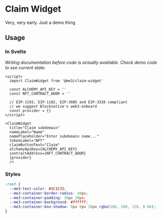 # Claim Widget

Very, very early. Just a demo thing

## Usage

### In Svelte

_Writing documentation before code is actually available. Check demo code to see current state._

```svelte
<script>
  import ClaimWidget from '@me3/claim-widget'

  const ALCHEMY_API_KEY = ''
  const NFT_CONTRACT_ADDR = ''

  // EIP-1193, EIP-1102, EIP-3085 and EIP-3326 compliant
  // we suggest Blocknative's web3-onboard
  const provider = {}
</script>

<ClaimWidget
  title="Claim subdomain"
  nameLabel="Name"
  namePlaceholder="Enter subdomain name..."
  tokenLabel="NFT"
  claimButtonText="Claim"
  alchemyApiKey={ALCHEMY_API_KEY}
  contractAddress={NFT_CONTRACT_ADDR}
  {provider}
  />
```

### Styles

```css
:root {
  --me3-text-color: #1C1C33;
  --me3-container-border-radius: 40px;
  --me3-container-padding: 30px 20px;
  --me3-container-background: #ffffff;
  --me3-container-box-shadow: 0px 6px 30px rgba(108, 108, 128, 0.06);
}
```
